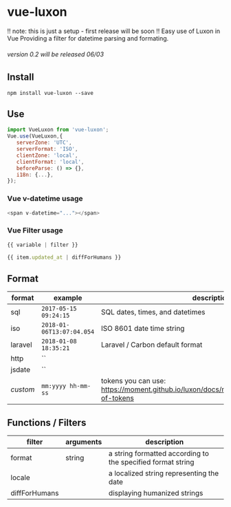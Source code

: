 # vue-luxon
!! note: this is just a setup - first release will be soon !!
Easy use of Luxon in Vue
Providing a filter for datetime parsing and formating.
###### version 0.2 will be released 06/03

## Install
```
npm install vue-luxon --save
```

## Use
```javascript
import VueLuxon from 'vue-luxon';
Vue.use(VueLuxon,{
   serverZone: 'UTC',
   serverFormat: 'ISO',
   clientZone: 'local',
   clientFormat: 'local',
   beforeParse: () => {},
   i18n: {...},
});
```

### Vue v-datetime usage
```javascript
<span v-datetime="..."></span>
```


### Vue Filter usage
```javascript
{{ variable | filter }}
```

```javascript
{{ item.updated_at | diffForHumans }}
```

## Format

format | example | description
--- | --- | ---
sql | `2017-05-15 09:24:15` | SQL dates, times, and datetimes
iso | `2018-01-06T13:07:04.054` | ISO 8601 date time string
laravel | `2018-01-08 18:35:21` | Laravel / Carbon default format
http | `` | 
jsdate | `` | 
*custom* | `mm:yyyy hh-mm-ss` | tokens you can use: https://moment.github.io/luxon/docs/manual/formatting.html#table-of-tokens


## Functions / Filters
filter | arguments | description
--- | --- | ---
format | string | a string formatted according to the specified format string
locale |  | a localized string representing the date
diffForHumans |  | displaying humanized strings



